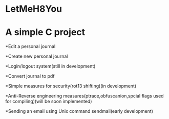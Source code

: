# LetMeH8You

# A simple C project

*Edit a personal journal

*Create new personal journal

*Login/logout system(still in development)

*Convert journal to pdf

*Simple measures for security(rot13 shifting)(in development)

*Anti-Reverse engineering measures(ptrace,obfuscanion,spcial flags used for compiling)(will be soon implemented)

*Sending an email using Unix command sendmail(early development)
